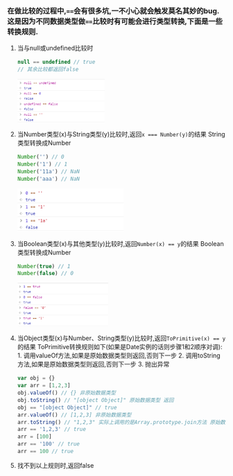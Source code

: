 ### 在做比较的过程中,`==`会有很多坑,一不小心就会触发莫名其妙的bug.这是因为不同数据类型做`==`比较时有可能会进行类型转换,下面是一些转换规则.

1. 当与null或undefined比较时
    ```javascript
    null == undefined // true
    // 其余比较都返回false
    ```
    <img src="3.png" height="100" />

2. 当Number类型(x)与String类型(y)比较时,返回`x === Number(y)`的结果
    String类型转换成Number
    ```javascript
    Number('') // 0
    Number('1') // 1
    Number('11a') // NaN
    Number('aaa') // NaN
    ```
    <img src="2.png" height="100" />

3. 当Boolean类型(x)与其他类型(y)比较时,返回`Number(x) == y`的结果
    Boolean类型转换成Number
    ```javascript
    Number(true) // 1
    Number(false) // 0
    ```
    <img src="1.png" height="100" />

4. 当Object类型(x)与Number、String类型(y)比较时,返回`ToPrimitive(x) == y`的结果
    ToPrimitive转换规则如下(如果是Date实例的话则步骤1和2顺序对调):
        1. 调用valueOf方法,如果是原始数据类型则返回,否则下一步
        2. 调用toString方法,如果是原始数据类型则返回,否则下一步
        3. 抛出异常
    ```javascript
    var obj = {}
    var arr = [1,2,3]
    obj.valueOf() // {} 非原始数据类型
    obj.toString() // "[object Object]" 原始数据类型 返回
    obj == "[object Object]" // true
    arr.valueOf() // [1,2,3] 非原始数据类型
    arr.toString() // "1,2,3" 实际上调用的是Array.prototype.join方法 原始数据类型 返回
    arr == '1,2,3' // true
    arr = [100]
    arr == '100' // true
    arr == 100 // true
    ```

5. 找不到以上规则时,返回false

